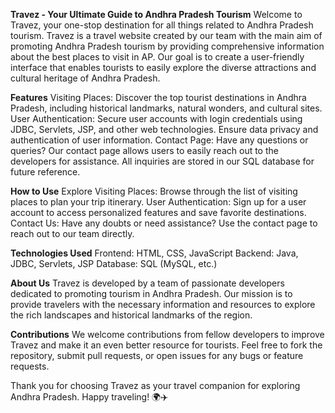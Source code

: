 **Travez - Your Ultimate Guide to Andhra Pradesh Tourism**
Welcome to Travez, your one-stop destination for all things related to Andhra Pradesh tourism. Travez is a travel website created by our team with the main aim of promoting Andhra Pradesh tourism by providing comprehensive information about the best places to visit in AP. Our goal is to create a user-friendly interface that enables tourists to easily explore the diverse attractions and cultural heritage of Andhra Pradesh.

**Features**
Visiting Places: Discover the top tourist destinations in Andhra Pradesh, including historical landmarks, natural wonders, and cultural sites.
User Authentication: Secure user accounts with login credentials using JDBC, Servlets, JSP, and other web technologies. Ensure data privacy and authentication of user information.
Contact Page: Have any questions or queries? Our contact page allows users to easily reach out to the developers for assistance. All inquiries are stored in our SQL database for future reference.

**How to Use**
Explore Visiting Places: Browse through the list of visiting places to plan your trip itinerary.
User Authentication: Sign up for a user account to access personalized features and save favorite destinations.
Contact Us: Have any doubts or need assistance? Use the contact page to reach out to our team directly.

**Technologies Used**
Frontend: HTML, CSS, JavaScript
Backend: Java, JDBC, Servlets, JSP
Database: SQL (MySQL, etc.)

**About Us**
Travez is developed by a team of passionate developers dedicated to promoting tourism in Andhra Pradesh. Our mission is to provide travelers with the necessary information and resources to explore the rich landscapes and historical landmarks of the region.

**Contributions**
We welcome contributions from fellow developers to improve Travez and make it an even better resource for tourists. Feel free to fork the repository, submit pull requests, or open issues for any bugs or feature requests.

Thank you for choosing Travez as your travel companion for exploring Andhra Pradesh. Happy traveling! 🌍✈️
